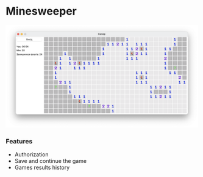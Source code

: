 # Minesweeper
![Minesweeper](resources/preview.png)

### Features
- Authorization
- Save and continue the game
- Games results history
